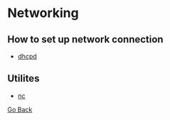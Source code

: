 # Networking

## How to set up network connection

 - [dhcpd]()

## Utilites
 - [nc](nc.md)

 [Go Back](../index.md)
